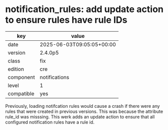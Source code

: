 [//]: # (werk v2)
# notification_rules: add update action to ensure rules have rule IDs

key        | value
---------- | ---
date       | 2025-06-03T09:05:05+00:00
version    | 2.4.0p5
class      | fix
edition    | cre
component  | notifications
level      | 1
compatible | yes

Previously, loading notifcation rules would cause a crash if there were any
rules that were created in previous versions. This was because the attribute
rule_id was misssing.  This werk adds an update action to ensure that
all configured notification rules have a rule id.

